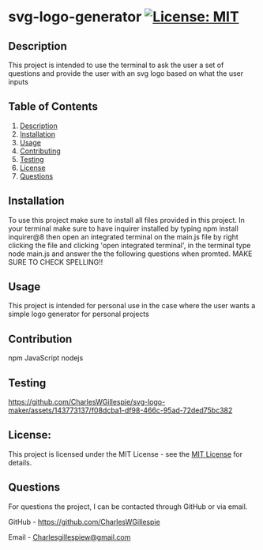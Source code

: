 # svg-logo-generator [![License: MIT](https://img.shields.io/badge/License-MIT-yellow.svg)](https://opensource.org/licenses/MIT)

## Description
  This project is intended to use the terminal to ask the user a set of questions and provide the user with an svg logo based on what the user inputs

## Table of Contents
1. [Description](#description)
2. [Installation](#installation)
3. [Usage](#usage)
4. [Contributing](#contributing)
5. [Testing](#testing)
6. [License](#license)
7. [Questions](#questions)


## Installation
To use this project make sure to install all files provided in this project. In your terminal make sure to have inquirer installed by typing npm install inquirer@8 then open an integrated terminal on the main.js file by right clicking the file and clicking 'open integrated terminal', in the terminal type node main.js and answer the the following questions when promted. MAKE SURE TO CHECK SPELLING!!

## Usage
This project is intended for personal use in the case where the user wants a simple logo generator for personal projects

## Contribution
npm
JavaScript
nodejs

## Testing


https://github.com/CharlesWGillespie/svg-logo-maker/assets/143773137/f08dcba1-df98-466c-95ad-72ded75bc382




## License:

This project is licensed under the MIT License - see the [MIT License](https://opensource.org/licenses/MIT) for details.


## Questions
For questions the project, I can be contacted through GitHub or via email.

GitHub - https://github.com/CharlesWGillespie

Email - Charlesgillespiew@gmail.com
